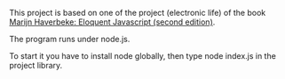This project is based on one of the project (electronic life) of the book [Marijn Haverbeke: Eloquent Javascript (second edition)](eloquentjavascript.net).

The program runs under node.js.

To start it you have to install node globally, then type node index.js in the project library.
